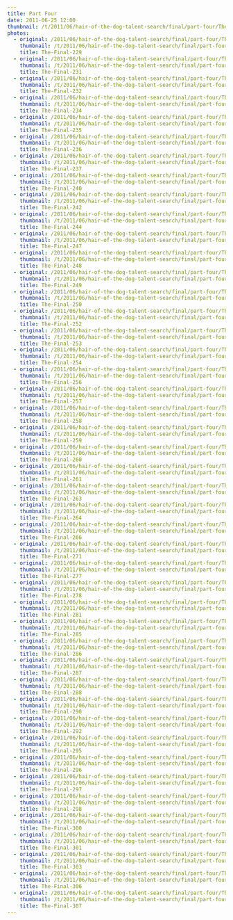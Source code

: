 ```yaml
---
title: Part Four
date: 2011-06-25 12:00
thumbnail: /t/2011/06/hair-of-the-dog-talent-search/final/part-four/The-Final-229.JPG
photos:
  - original: /2011/06/hair-of-the-dog-talent-search/final/part-four/The-Final-229.JPG
    thumbnail: /t/2011/06/hair-of-the-dog-talent-search/final/part-four/The-Final-229.JPG
    title: The-Final-229
  - original: /2011/06/hair-of-the-dog-talent-search/final/part-four/The-Final-231.JPG
    thumbnail: /t/2011/06/hair-of-the-dog-talent-search/final/part-four/The-Final-231.JPG
    title: The-Final-231
  - original: /2011/06/hair-of-the-dog-talent-search/final/part-four/The-Final-232.JPG
    thumbnail: /t/2011/06/hair-of-the-dog-talent-search/final/part-four/The-Final-232.JPG
    title: The-Final-232
  - original: /2011/06/hair-of-the-dog-talent-search/final/part-four/The-Final-234.JPG
    thumbnail: /t/2011/06/hair-of-the-dog-talent-search/final/part-four/The-Final-234.JPG
    title: The-Final-234
  - original: /2011/06/hair-of-the-dog-talent-search/final/part-four/The-Final-235.JPG
    thumbnail: /t/2011/06/hair-of-the-dog-talent-search/final/part-four/The-Final-235.JPG
    title: The-Final-235
  - original: /2011/06/hair-of-the-dog-talent-search/final/part-four/The-Final-236.JPG
    thumbnail: /t/2011/06/hair-of-the-dog-talent-search/final/part-four/The-Final-236.JPG
    title: The-Final-236
  - original: /2011/06/hair-of-the-dog-talent-search/final/part-four/The-Final-237.JPG
    thumbnail: /t/2011/06/hair-of-the-dog-talent-search/final/part-four/The-Final-237.JPG
    title: The-Final-237
  - original: /2011/06/hair-of-the-dog-talent-search/final/part-four/The-Final-240.JPG
    thumbnail: /t/2011/06/hair-of-the-dog-talent-search/final/part-four/The-Final-240.JPG
    title: The-Final-240
  - original: /2011/06/hair-of-the-dog-talent-search/final/part-four/The-Final-242.JPG
    thumbnail: /t/2011/06/hair-of-the-dog-talent-search/final/part-four/The-Final-242.JPG
    title: The-Final-242
  - original: /2011/06/hair-of-the-dog-talent-search/final/part-four/The-Final-244.JPG
    thumbnail: /t/2011/06/hair-of-the-dog-talent-search/final/part-four/The-Final-244.JPG
    title: The-Final-244
  - original: /2011/06/hair-of-the-dog-talent-search/final/part-four/The-Final-247.JPG
    thumbnail: /t/2011/06/hair-of-the-dog-talent-search/final/part-four/The-Final-247.JPG
    title: The-Final-247
  - original: /2011/06/hair-of-the-dog-talent-search/final/part-four/The-Final-248.JPG
    thumbnail: /t/2011/06/hair-of-the-dog-talent-search/final/part-four/The-Final-248.JPG
    title: The-Final-248
  - original: /2011/06/hair-of-the-dog-talent-search/final/part-four/The-Final-249.JPG
    thumbnail: /t/2011/06/hair-of-the-dog-talent-search/final/part-four/The-Final-249.JPG
    title: The-Final-249
  - original: /2011/06/hair-of-the-dog-talent-search/final/part-four/The-Final-250.JPG
    thumbnail: /t/2011/06/hair-of-the-dog-talent-search/final/part-four/The-Final-250.JPG
    title: The-Final-250
  - original: /2011/06/hair-of-the-dog-talent-search/final/part-four/The-Final-252.JPG
    thumbnail: /t/2011/06/hair-of-the-dog-talent-search/final/part-four/The-Final-252.JPG
    title: The-Final-252
  - original: /2011/06/hair-of-the-dog-talent-search/final/part-four/The-Final-253.JPG
    thumbnail: /t/2011/06/hair-of-the-dog-talent-search/final/part-four/The-Final-253.JPG
    title: The-Final-253
  - original: /2011/06/hair-of-the-dog-talent-search/final/part-four/The-Final-254.JPG
    thumbnail: /t/2011/06/hair-of-the-dog-talent-search/final/part-four/The-Final-254.JPG
    title: The-Final-254
  - original: /2011/06/hair-of-the-dog-talent-search/final/part-four/The-Final-256.JPG
    thumbnail: /t/2011/06/hair-of-the-dog-talent-search/final/part-four/The-Final-256.JPG
    title: The-Final-256
  - original: /2011/06/hair-of-the-dog-talent-search/final/part-four/The-Final-257.JPG
    thumbnail: /t/2011/06/hair-of-the-dog-talent-search/final/part-four/The-Final-257.JPG
    title: The-Final-257
  - original: /2011/06/hair-of-the-dog-talent-search/final/part-four/The-Final-258.JPG
    thumbnail: /t/2011/06/hair-of-the-dog-talent-search/final/part-four/The-Final-258.JPG
    title: The-Final-258
  - original: /2011/06/hair-of-the-dog-talent-search/final/part-four/The-Final-259.JPG
    thumbnail: /t/2011/06/hair-of-the-dog-talent-search/final/part-four/The-Final-259.JPG
    title: The-Final-259
  - original: /2011/06/hair-of-the-dog-talent-search/final/part-four/The-Final-260.JPG
    thumbnail: /t/2011/06/hair-of-the-dog-talent-search/final/part-four/The-Final-260.JPG
    title: The-Final-260
  - original: /2011/06/hair-of-the-dog-talent-search/final/part-four/The-Final-261.JPG
    thumbnail: /t/2011/06/hair-of-the-dog-talent-search/final/part-four/The-Final-261.JPG
    title: The-Final-261
  - original: /2011/06/hair-of-the-dog-talent-search/final/part-four/The-Final-263.JPG
    thumbnail: /t/2011/06/hair-of-the-dog-talent-search/final/part-four/The-Final-263.JPG
    title: The-Final-263
  - original: /2011/06/hair-of-the-dog-talent-search/final/part-four/The-Final-264.JPG
    thumbnail: /t/2011/06/hair-of-the-dog-talent-search/final/part-four/The-Final-264.JPG
    title: The-Final-264
  - original: /2011/06/hair-of-the-dog-talent-search/final/part-four/The-Final-266.JPG
    thumbnail: /t/2011/06/hair-of-the-dog-talent-search/final/part-four/The-Final-266.JPG
    title: The-Final-266
  - original: /2011/06/hair-of-the-dog-talent-search/final/part-four/The-Final-271.JPG
    thumbnail: /t/2011/06/hair-of-the-dog-talent-search/final/part-four/The-Final-271.JPG
    title: The-Final-271
  - original: /2011/06/hair-of-the-dog-talent-search/final/part-four/The-Final-277.JPG
    thumbnail: /t/2011/06/hair-of-the-dog-talent-search/final/part-four/The-Final-277.JPG
    title: The-Final-277
  - original: /2011/06/hair-of-the-dog-talent-search/final/part-four/The-Final-278.JPG
    thumbnail: /t/2011/06/hair-of-the-dog-talent-search/final/part-four/The-Final-278.JPG
    title: The-Final-278
  - original: /2011/06/hair-of-the-dog-talent-search/final/part-four/The-Final-281.JPG
    thumbnail: /t/2011/06/hair-of-the-dog-talent-search/final/part-four/The-Final-281.JPG
    title: The-Final-281
  - original: /2011/06/hair-of-the-dog-talent-search/final/part-four/The-Final-285.JPG
    thumbnail: /t/2011/06/hair-of-the-dog-talent-search/final/part-four/The-Final-285.JPG
    title: The-Final-285
  - original: /2011/06/hair-of-the-dog-talent-search/final/part-four/The-Final-286.JPG
    thumbnail: /t/2011/06/hair-of-the-dog-talent-search/final/part-four/The-Final-286.JPG
    title: The-Final-286
  - original: /2011/06/hair-of-the-dog-talent-search/final/part-four/The-Final-287.JPG
    thumbnail: /t/2011/06/hair-of-the-dog-talent-search/final/part-four/The-Final-287.JPG
    title: The-Final-287
  - original: /2011/06/hair-of-the-dog-talent-search/final/part-four/The-Final-288.JPG
    thumbnail: /t/2011/06/hair-of-the-dog-talent-search/final/part-four/The-Final-288.JPG
    title: The-Final-288
  - original: /2011/06/hair-of-the-dog-talent-search/final/part-four/The-Final-290.JPG
    thumbnail: /t/2011/06/hair-of-the-dog-talent-search/final/part-four/The-Final-290.JPG
    title: The-Final-290
  - original: /2011/06/hair-of-the-dog-talent-search/final/part-four/The-Final-292.JPG
    thumbnail: /t/2011/06/hair-of-the-dog-talent-search/final/part-four/The-Final-292.JPG
    title: The-Final-292
  - original: /2011/06/hair-of-the-dog-talent-search/final/part-four/The-Final-295.JPG
    thumbnail: /t/2011/06/hair-of-the-dog-talent-search/final/part-four/The-Final-295.JPG
    title: The-Final-295
  - original: /2011/06/hair-of-the-dog-talent-search/final/part-four/The-Final-296.JPG
    thumbnail: /t/2011/06/hair-of-the-dog-talent-search/final/part-four/The-Final-296.JPG
    title: The-Final-296
  - original: /2011/06/hair-of-the-dog-talent-search/final/part-four/The-Final-297.JPG
    thumbnail: /t/2011/06/hair-of-the-dog-talent-search/final/part-four/The-Final-297.JPG
    title: The-Final-297
  - original: /2011/06/hair-of-the-dog-talent-search/final/part-four/The-Final-298.JPG
    thumbnail: /t/2011/06/hair-of-the-dog-talent-search/final/part-four/The-Final-298.JPG
    title: The-Final-298
  - original: /2011/06/hair-of-the-dog-talent-search/final/part-four/The-Final-300.JPG
    thumbnail: /t/2011/06/hair-of-the-dog-talent-search/final/part-four/The-Final-300.JPG
    title: The-Final-300
  - original: /2011/06/hair-of-the-dog-talent-search/final/part-four/The-Final-301.JPG
    thumbnail: /t/2011/06/hair-of-the-dog-talent-search/final/part-four/The-Final-301.JPG
    title: The-Final-301
  - original: /2011/06/hair-of-the-dog-talent-search/final/part-four/The-Final-303.JPG
    thumbnail: /t/2011/06/hair-of-the-dog-talent-search/final/part-four/The-Final-303.JPG
    title: The-Final-303
  - original: /2011/06/hair-of-the-dog-talent-search/final/part-four/The-Final-306.JPG
    thumbnail: /t/2011/06/hair-of-the-dog-talent-search/final/part-four/The-Final-306.JPG
    title: The-Final-306
  - original: /2011/06/hair-of-the-dog-talent-search/final/part-four/The-Final-307.JPG
    thumbnail: /t/2011/06/hair-of-the-dog-talent-search/final/part-four/The-Final-307.JPG
    title: The-Final-307
---
```

